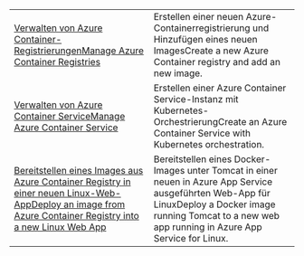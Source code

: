|  |  |
|---------|---------|
| <span data-ttu-id="b1e18-101">[Verwalten von Azure Container-Registrierungen][1]</span><span class="sxs-lookup"><span data-stu-id="b1e18-101">[Manage Azure Container Registries][1]</span></span> | <span data-ttu-id="b1e18-102">Erstellen einer neuen Azure-Containerregistrierung und Hinzufügen eines neuen Images</span><span class="sxs-lookup"><span data-stu-id="b1e18-102">Create a new Azure Container registry and add an new image.</span></span> | 
| <span data-ttu-id="b1e18-103">[Verwalten von Azure Container Service][2]</span><span class="sxs-lookup"><span data-stu-id="b1e18-103">[Manage Azure Container Service][2]</span></span> | <span data-ttu-id="b1e18-104">Erstellen einer Azure Container Service-Instanz mit Kubernetes-Orchestrierung</span><span class="sxs-lookup"><span data-stu-id="b1e18-104">Create an Azure Container Service with Kubernetes orchestration.</span></span> | 
| <span data-ttu-id="b1e18-105">[Bereitstellen eines Images aus Azure Container Registry in einer neuen Linux-Web-App][3]</span><span class="sxs-lookup"><span data-stu-id="b1e18-105">[Deploy an image from Azure Container Registry into a new Linux Web App][3]</span></span> | <span data-ttu-id="b1e18-106">Bereitstellen eines Docker-Images unter Tomcat in einer neuen in Azure App Service ausgeführten Web-App für Linux</span><span class="sxs-lookup"><span data-stu-id="b1e18-106">Deploy a Docker image running Tomcat to a new web app running in Azure App Service for Linux.</span></span> | 

[1]: https://azure.microsoft.com/resources/samples/acr-java-manage-azure-container-registry/
[2]: https://azure.microsoft.com/resources/samples/acs-java-manage-azure-container-service/
[3]: https://azure.microsoft.com/resources/samples/app-service-java-deploy-image-from-acr-to-linux/
